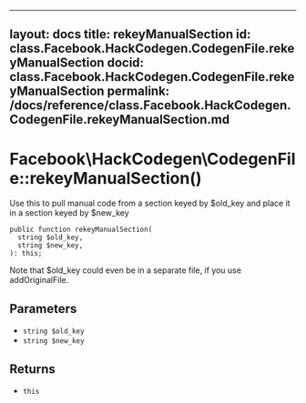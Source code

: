 
***

layout: docs
title: rekeyManualSection
id: class.Facebook.HackCodegen.CodegenFile.rekeyManualSection
docid: class.Facebook.HackCodegen.CodegenFile.rekeyManualSection
permalink: /docs/reference/class.Facebook.HackCodegen.CodegenFile.rekeyManualSection.md
---







# Facebook\\HackCodegen\\CodegenFile::rekeyManualSection()




Use this to pull manual code from a section keyed by $old_key and
place it in a section keyed by $new_key




``` Hack
public function rekeyManualSection(
  string $old_key,
  string $new_key,
): this;
```




Note that $old_key could even be in a separate file, if you use
addOriginalFile.




## Parameters




- ` string $old_key `
- ` string $new_key `




## Returns




+ ` this `
